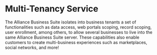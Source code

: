 # Multi-Tenancy Service
The Alliance Business Suite isolates into business tenants a set of functionalities such as data access, web portals scoping, record scoping, user enrollment, among others, to allow several businesses to live into the same Alliance Business Suite server. These capabilities also enable customers to create multi-business experiences such as marketplaces, social networks, and more!